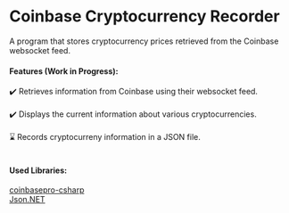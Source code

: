 # Coinbase Cryptocurrency Recorder

A program that stores cryptocurrency prices retrieved from the Coinbase websocket feed.

#### Features (Work in Progress):

:heavy_check_mark: Retrieves information from Coinbase using their websocket feed.<br><br>
:heavy_check_mark: Displays the current information about various cryptocurrencies.<br><br>
:hourglass: Records cryptocurreny information in a JSON file.<br><br>

#### Used Libraries:
[coinbasepro-csharp](https://github.com/dougdellolio/coinbasepro-csharp)<br>
[Json.NET](https://github.com/JamesNK/Newtonsoft.Json)
